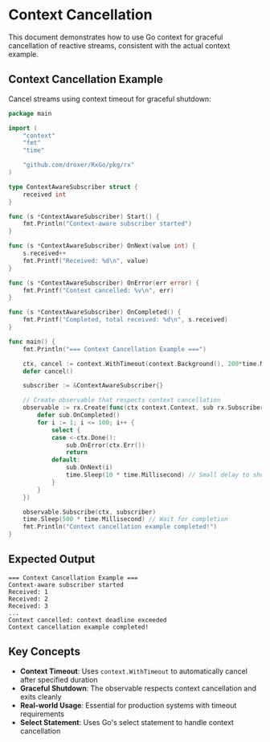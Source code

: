 # Context Cancellation

This document demonstrates how to use Go context for graceful cancellation of reactive streams, consistent with the actual context example.

## Context Cancellation Example

Cancel streams using context timeout for graceful shutdown:

```go
package main

import (
    "context"
    "fmt"
    "time"

    "github.com/droxer/RxGo/pkg/rx"
)

type ContextAwareSubscriber struct {
    received int
}

func (s *ContextAwareSubscriber) Start() {
    fmt.Println("Context-aware subscriber started")
}

func (s *ContextAwareSubscriber) OnNext(value int) {
    s.received++
    fmt.Printf("Received: %d\n", value)
}

func (s *ContextAwareSubscriber) OnError(err error) {
    fmt.Printf("Context cancelled: %v\n", err)
}

func (s *ContextAwareSubscriber) OnCompleted() {
    fmt.Printf("Completed, total received: %d\n", s.received)
}

func main() {
    fmt.Println("=== Context Cancellation Example ===")

    ctx, cancel := context.WithTimeout(context.Background(), 200*time.Millisecond)
    defer cancel()

    subscriber := &ContextAwareSubscriber{}

    // Create observable that respects context cancellation
    observable := rx.Create(func(ctx context.Context, sub rx.Subscriber[int]) {
        defer sub.OnCompleted()
        for i := 1; i <= 100; i++ {
            select {
            case <-ctx.Done():
                sub.OnError(ctx.Err())
                return
            default:
                sub.OnNext(i)
                time.Sleep(10 * time.Millisecond) // Small delay to show cancellation
            }
        }
    })

    observable.Subscribe(ctx, subscriber)
    time.Sleep(500 * time.Millisecond) // Wait for completion
    fmt.Println("Context cancellation example completed!")
}
```

## Expected Output

```
=== Context Cancellation Example ===
Context-aware subscriber started
Received: 1
Received: 2
Received: 3
...
Context cancelled: context deadline exceeded
Context cancellation example completed!
```

## Key Concepts

- **Context Timeout**: Uses `context.WithTimeout` to automatically cancel after specified duration
- **Graceful Shutdown**: The observable respects context cancellation and exits cleanly
- **Real-world Usage**: Essential for production systems with timeout requirements
- **Select Statement**: Uses Go's select statement to handle context cancellation
